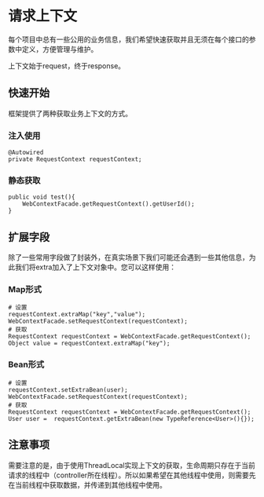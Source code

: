 # 请求上下文

每个项目中总有一些公用的业务信息，我们希望快速获取并且无须在每个接口的参数中定义，方便管理与维护。

上下文始于request，终于response。

## 快速开始

框架提供了两种获取业务上下文的方式。

### 注入使用

```
@Autowired
private RequestContext requestContext;
```

### 静态获取


```
public void test(){
    WebContextFacade.getRequestContext().getUserId();
}
```


## 扩展字段

除了一些常用字段做了封装外，在真实场景下我们可能还会遇到一些其他信息，为此我们将extra加入了上下文对象中。您可以这样使用：


### Map形式

```
# 设置
requestContext.extraMap("key","value");
WebContextFacade.setRequestContext(requestContext);
# 获取
RequestContext requestContext = WebContextFacade.getRequestContext();
Object value = requestContext.extraMap("key");
```

### Bean形式

```
# 设置
requestContext.setExtraBean(user);
WebContextFacade.setRequestContext(requestContext);
# 获取
RequestContext requestContext = WebContextFacade.getRequestContext();
User user =  requestContext.getExtraBean(new TypeReference<User>(){});
```

## 注意事项

需要注意的是，由于使用ThreadLocal实现上下文的获取，生命周期只存在于当前请求的线程中（controller所在线程）。所以如果希望在其他线程中使用，则需要先在当前线程中获取数据，并传递到其他线程中使用。